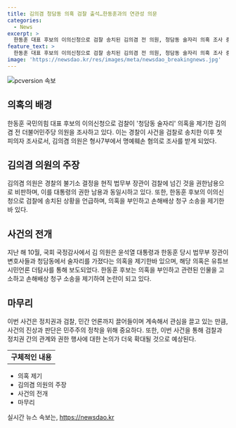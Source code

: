 ```yaml
---
title: 김의겸 청담동 의혹 검찰 출석…한동훈과의 연관성 의문
categories:
  - News
excerpt: >
  한동훈 대표 후보의 이의신청으로 검찰 송치된 김의겸 전 의원, 청담동 술자리 의혹 조사 중. 권성희 부장검사가 명예훼손 혐의로 피의자 신분 조사. 김 의원, 정권의 권한남용 비판 및 고발 사건 재조명. 한 후보의 이의신청으로 김 전 의원 검찰 송치. 더탐사 보도 후 손해배상 소송. 공소권 없음 불송치된 상황 속 서초경찰서 조사 재개.
feature_text: >
  한동훈 대표 후보의 이의신청으로 검찰 송치된 김의겸 전 의원, 청담동 술자리 의혹 조사 중. 권성희 부장검사가 명예훼손 혐의로 피의자 신분 조사. 김 의원, 정권의 권한남용 비판 및 고발 사건 재조명. 한 후보의 이의신청으로 김 전 의원 검찰 송치. 더탐사 보도 후 손해배상 소송. 공소권 없음 불송치된 상황 속 서초경찰서 조사 재개.
image: 'https://newsdao.kr/res/images/meta/newsdao_breakingnews.jpg'
---
```


<p><img src="https://newsdao.kr/res/images/meta/newsdao_breakingnews.jpg" alt="pcversion 속보" /></p>

<h2 data-ke-size="size26">의혹의 배경</h2>

<p data-ke-size="size16">한동훈 국민의힘 대표 후보의 이의신청으로 검찰이 '청담동 술자리' 의혹을 제기한 김의겸 전 더불어민주당 의원을 조사하고 있다. 이는 경찰이 사건을 검찰로 송치한 이후 첫 피의자 조사로서, 김의겸 의원은 형사7부에서 명예훼손 혐의로 조사를 받게 되었다.</p>

<h2 data-ke-size="size26">김의겸 의원의 주장</h2>

<p data-ke-size="size16">김의겸 의원은 경찰의 불기소 결정을 현직 법무부 장관이 검찰에 넘긴 것을 권한남용으로 비판하며, 이를 대통령의 권한 남용과 동일시하고 있다. 또한, 한동훈 후보의 이의신청으로 검찰에 송치된 상황을 언급하며, 의혹을 부인하고 손해배상 청구 소송을 제기한 바 있다.</p>

<h2 data-ke-size="size26">사건의 전개</h2>

<p data-ke-size="size16">지난 해 10월, 국회 국정감사에서 김 의원은 윤석열 대통령과 한동훈 당시 법무부 장관이 변호사들과 청담동에서 술자리를 가졌다는 의혹을 제기한바 있으며, 해당 의혹은 유튜브 시민언론 더탐사를 통해 보도되었다. 한동훈 후보는 의혹을 부인하고 관련된 인물을 고소하고 손해배상 청구 소송을 제기하여 논란이 되고 있다.</p>

<h2 data-ke-size="size26">마무리</h2>

<p data-ke-size="size16">이번 사건은 정치권과 검찰, 민간 언론까지 끌어들이며 계속해서 관심을 끌고 있는 만큼, 사건의 진상과 판단은 민주주의 정착을 위해 중요하다. 또한, 이번 사건을 통해 검찰과 정치권 간의 관계와 권한 행사에 대한 논의가 더욱 확대될 것으로 예상된다.</p>

<table>
    <tr>
        <td style="text-align: center; height: 17px;"><b>구체적인 내용</b></td>
    </tr>
</table>

<ul>
    <li>의혹 제기</li>
    <li>김의겸 의원의 주장</li>
    <li>사건의 전개</li>
    <li>마무리</li>
</ul>
실시간 뉴스 속보는, <a href="https://newsdao.kr" rel="dofollow">https://newsdao.kr</a>


